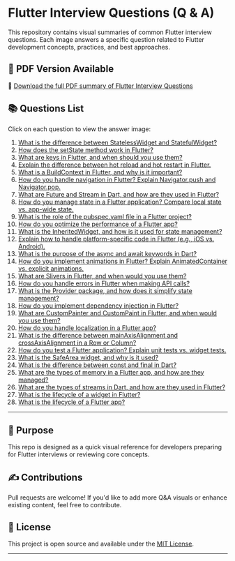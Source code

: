 # Flutter Interview Questions (Q & A)

This repository contains visual summaries of common Flutter interview questions. Each image answers a specific question related to Flutter development concepts, practices, and best approaches.

## 📄 PDF Version Available

📄 [Download the full PDF summary of Flutter Interview Questions](https://github.com/user-attachments/files/21514092/Flutter.Interview.Questions.pdf)


## 📚 Questions List

Click on each question to view the answer image:

1. [What is the difference between StatelessWidget and StatefulWidget?](flutter(Q%20%26%20A)/29.png)
2. [How does the setState method work in Flutter?](flutter(Q%20%26%20A)/1.png)
3. [What are keys in Flutter, and when should you use them?](flutter(Q%20%26%20A)/2.png)
4. [Explain the difference between hot reload and hot restart in Flutter.](flutter(Q%20%26%20A)/3.png)
5. [What is a BuildContext in Flutter, and why is it important?](flutter(Q%20%26%20A)/4.png)
6. [How do you handle navigation in Flutter? Explain Navigator.push and Navigator.pop.](flutter(Q%20%26%20A)/5.png)
7. [What are Future and Stream in Dart, and how are they used in Flutter?](flutter(Q%20%26%20A)/6.png)
8. [How do you manage state in a Flutter application? Compare local state vs. app-wide state.](flutter(Q%20%26%20A)/7.png)
9. [What is the role of the pubspec.yaml file in a Flutter project?](flutter(Q%20%26%20A)/8.png)
10. [How do you optimize the performance of a Flutter app?](flutter(Q%20%26%20A)/9.png)
11. [What is the InheritedWidget, and how is it used for state management?](flutter(Q%20%26%20A)/10.png)
12. [Explain how to handle platform-specific code in Flutter (e.g., iOS vs. Android).](flutter(Q%20%26%20A)/11.png)
13. [What is the purpose of the async and await keywords in Dart?](flutter(Q%20%26%20A)/12.png)
14. [How do you implement animations in Flutter? Explain AnimatedContainer vs. explicit animations.](flutter(Q%20%26%20A)/13.png)
15. [What are Slivers in Flutter, and when would you use them?](flutter(Q%20%26%20A)/14.png)
16. [How do you handle errors in Flutter when making API calls?](flutter(Q%20%26%20A)/15.png)
17. [What is the Provider package, and how does it simplify state management?](flutter(Q%20%26%20A)/16.png)
18. [How do you implement dependency injection in Flutter?](flutter(Q%20%26%20A)/17.png)
19. [What are CustomPainter and CustomPaint in Flutter, and when would you use them?](flutter(Q%20%26%20A)/18.png)
20. [How do you handle localization in a Flutter app?](flutter(Q%20%26%20A)/19.png)
21. [What is the difference between mainAxisAlignment and crossAxisAlignment in a Row or Column?](flutter(Q%20%26%20A)/20.png)
22. [How do you test a Flutter application? Explain unit tests vs. widget tests.](flutter(Q%20%26%20A)/21.png)
23. [What is the SafeArea widget, and why is it used?](flutter(Q%20%26%20A)/22.png)
24. [What is the difference between const and final in Dart?](flutter(Q%20%26%20A)/23.png)
25. [What are the types of memory in a Flutter app, and how are they managed?](flutter(Q%20%26%20A)/24.png)
26. [What are the types of streams in Dart, and how are they used in Flutter?](flutter(Q%20%26%20A)/25.png)
27. [What is the lifecycle of a widget in Flutter?](flutter(Q%20%26%20A)/26.png)
28. [What is the lifecycle of a Flutter app?](flutter(Q%20%26%20A)/27.png)

---

## 🧠 Purpose

This repo is designed as a quick visual reference for developers preparing for Flutter interviews or reviewing core concepts.

## ✍️ Contributions

Pull requests are welcome! If you'd like to add more Q&A visuals or enhance existing content, feel free to contribute.

## 📄 License

This project is open source and available under the [MIT License](LICENSE).

---
